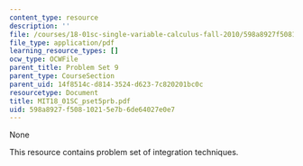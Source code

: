```yaml
---
content_type: resource
description: ''
file: /courses/18-01sc-single-variable-calculus-fall-2010/598a8927f50810215e7b6de64027e0e7_MIT18_01SC_pset5prb.pdf
file_type: application/pdf
learning_resource_types: []
ocw_type: OCWFile
parent_title: Problem Set 9
parent_type: CourseSection
parent_uid: 14f8514c-d814-3524-d623-7c820201bc0c
resourcetype: Document
title: MIT18_01SC_pset5prb.pdf
uid: 598a8927-f508-1021-5e7b-6de64027e0e7
---
```

None

This resource contains problem set of integration techniques. 